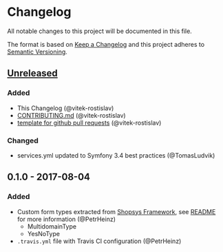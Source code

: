 # Changelog
All notable changes to this project will be documented in this file.

The format is based on [Keep a Changelog](http://keepachangelog.com/en/1.0.0/)
and this project adheres to [Semantic Versioning](http://semver.org/spec/v2.0.0.html).

## [Unreleased]

### Added
- This Changelog (@vitek-rostislav)
- [CONTRIBUTING.md](CONTRIBUTING.md) (@vitek-rostislav)
- [template for github pull requests](docs/PULL_REQUEST_TEMPLATE.md) (@vitek-rostislav)

### Changed
- services.yml updated to Symfony 3.4 best practices (@TomasLudvik)

## 0.1.0 - 2017-08-04
### Added
- Custom form types extracted from [Shopsys Framework](http://www.shopsys-framework.com/), see [README](./README.md) for more information (@PetrHeinz)
    - MultidomainType
    - YesNoType
- `.travis.yml` file with Travis CI configuration (@PetrHeinz)

[Unreleased]: https://github.com/shopsys/form-types-bundle/compare/v0.1.0...HEAD
